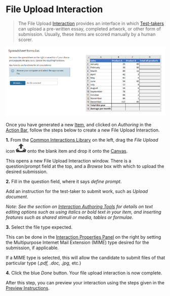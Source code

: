 # File Upload Interaction

>The File Upload [Interaction](../appendix/glossary.md#interaction) provides an interface in which [Test-takers](../appendix/glossary.md#test-taker) can upload a pre-written essay, completed artwork, or other form of submission. Usually, these items are scored manually by a human scorer.

![File Upload Interaction](../resources/delivery/interactions/qti/file-upload.png)

Once you have generated a new [Item](../appendix/glossary.md#item), and clicked on *Authoring* in the [Action Bar](../appendix/glossary.md#action-bar), follow the steps below to create a new File Upload Interaction.

**1.** From the [Common Interactions Library](../appendix/glossary.md#common-interactions-library) on the left, drag the *File Upload* icon ![File Upload](../resources/_icons/file-upload.png) onto the blank item and drop it onto the [Canvas](../appendix/glossary.md#canvas).

This opens a new File Upload Interaction window. There is a question/prompt field at the top, and a *Browse* box with which to upload the desired submission.

**2.** Fill in the question field, where it says _define prompt_. 

Add an instruction for the test-taker to submit work, such as *Upload document*.

*Note: See the section on [Interaction Authoring Tools](../interactions/interaction-authoring-tools.md) for details on text editing options such as using italics or bold text in your item, and inserting features such as shared stimuli or media, tables or formulae.* 

**3.** Select the file type expected.

This can be done in the [Interaction Properties Panel](../appendix/glossary.md#interaction-properties-panel) on the right by setting the Multipurpose Internet Mail Extension (MIME) type desired for the submission, if applicable.

If a MIME type is selected, this will allow the candidate to submit files of that particular type (*.pdf, .doc, .jpg,* etc.)

**4.** Click the blue *Done* button. Your file upload interaction is now complete.

After this step, you can preview your interaction using the steps given in the [Preview Instructions](../items/preview.md).
